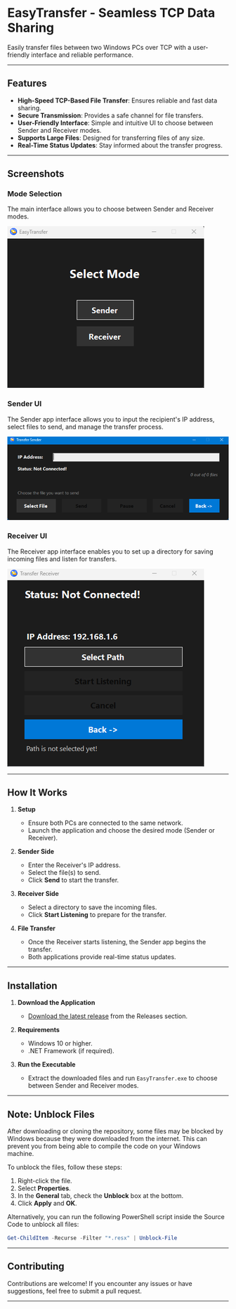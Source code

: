 # EasyTransfer - Seamless TCP Data Sharing

Easily transfer files between two Windows PCs over TCP with a user-friendly interface and reliable performance.

---

## Features
- **High-Speed TCP-Based File Transfer**: Ensures reliable and fast data sharing.
- **Secure Transmission**: Provides a safe channel for file transfers.
- **User-Friendly Interface**: Simple and intuitive UI to choose between Sender and Receiver modes.
- **Supports Large Files**: Designed for transferring files of any size.
- **Real-Time Status Updates**: Stay informed about the transfer progress.

---

## Screenshots

### Mode Selection
The main interface allows you to choose between Sender and Receiver modes.

![Mode Selection](assets/mode_selection_ui.png)

### Sender UI
The Sender app interface allows you to input the recipient's IP address, select files to send, and manage the transfer process.

![Sender UI](assets/sender_ui.png)

### Receiver UI
The Receiver app interface enables you to set up a directory for saving incoming files and listen for transfers.

![Receiver UI](assets/receiver_ui.png)

---

## How It Works

1. **Setup**
   - Ensure both PCs are connected to the same network.
   - Launch the application and choose the desired mode (Sender or Receiver).

2. **Sender Side**
   - Enter the Receiver's IP address.
   - Select the file(s) to send.
   - Click **Send** to start the transfer.

3. **Receiver Side**
   - Select a directory to save the incoming files.
   - Click **Start Listening** to prepare for the transfer.

4. **File Transfer**
   - Once the Receiver starts listening, the Sender app begins the transfer.
   - Both applications provide real-time status updates.

---

## Installation

1. **Download the Application**
   - [Download the latest release](https://github.com/ahmedashraf0001/PC-2-PC-FileTransfer/releases/download/v1.1.0/EasyTransfer.V1.1.0.msi) from the Releases section.

2. **Requirements**
   - Windows 10 or higher.
   - .NET Framework (if required).

3. **Run the Executable**
   - Extract the downloaded files and run `EasyTransfer.exe` to choose between Sender and Receiver modes.

---
## Note: Unblock Files

After downloading or cloning the repository, some files may be blocked by Windows because they were downloaded from the internet. This can prevent you from being able to compile the code on your Windows machine.

To unblock the files, follow these steps:
1. Right-click the file.
2. Select **Properties**.
3. In the **General** tab, check the **Unblock** box at the bottom.
4. Click **Apply** and **OK**.

Alternatively, you can run the following PowerShell script inside the Source Code to unblock all files:

```powershell
Get-ChildItem -Recurse -Filter "*.resx" | Unblock-File
```
---
## Contributing

Contributions are welcome! If you encounter any issues or have suggestions, feel free to submit a pull request.

---
